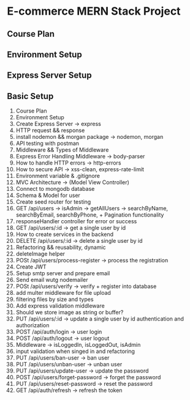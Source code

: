 # E-commerce MERN Stack Project

## Course Plan

## Environment Setup

## Express Server Setup

## Basic Setup

1. Course Plan
2. Environment Setup
3. Create Express Server -> express
4. HTTP request && response
5. install nodemon && morgan package -> nodemon, morgan
6. API testing with postman
7. Middleware && Types of Middleware
8. Express Error Handling Middleware -> body-parser
9. How to handle HTTP errors -> http-errors
10. How to secure API -> xss-clean, express-rate-limit
11. Environment variable & .gitignore
12. MVC Architecture -> (Model View Controller)
13. Connect to mongodb database
14. Schema & Model for user
15. Create seed router for testing
16. GET /api/users -> isAdmin -> getAllUsers -> searchByName, searchByEmail, searchByPhone, + Pagination functionality
17. responseHandler controller for error or success
18. GET /api/users/:id -> get a single user by id
19. How to create services in the backend
20. DELETE /api/users/:id -> delete a single user by id
21. Refactoring && reusability, dynamic
22. deleteImage helper
23. POSt /api/users/process-register -> process the registration
24. Create JWT
25. Setup smtp server and prepare email
26. Send email wutg nodemailer
27. POSt /api/users/verify -> verify + register into database
28. add multer middleware for file upload
29. filtering files by size and types
30. Add express validation middleware
31. Should we store image as string or buffer?
32. PUT /api/users/:id -> update a single user by id authentication and authorization
33. POST /api/auth/login -> user login
34. POST /api/auth/logout -> user logout
35. Middleware -> isLoggedIn, isLoggedOut, isAdmin
36. input validation when singed in and refactoring
37. PUT /api/users/ban-user -> ban user
38. PUT /api/users/unban-user -> unban user
39. PUT /api/users/update-user -> update the password
40. POST /api/users/forget-password -> forget the password
41. PUT /api/users/reset-password -> reset the password
42. GET /api/auth/refresh -> refresh the token
